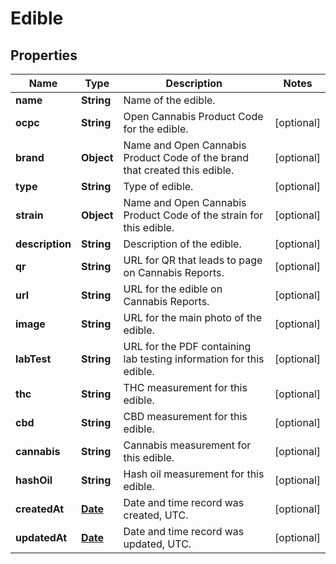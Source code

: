 
# Edible

## Properties
Name | Type | Description | Notes
------------ | ------------- | ------------- | -------------
**name** | **String** | Name of the edible. | 
**ocpc** | **String** | Open Cannabis Product Code for the edible. |  [optional]
**brand** | **Object** | Name and Open Cannabis Product Code of the brand that created this edible. |  [optional]
**type** | **String** | Type of edible. |  [optional]
**strain** | **Object** | Name and Open Cannabis Product Code of the strain for this edible. |  [optional]
**description** | **String** | Description of the edible. |  [optional]
**qr** | **String** | URL for QR that leads to page on Cannabis Reports. |  [optional]
**url** | **String** | URL for the edible on Cannabis Reports. |  [optional]
**image** | **String** | URL for the main photo of the edible. |  [optional]
**labTest** | **String** | URL for the PDF containing lab testing information for this edible. |  [optional]
**thc** | **String** | THC measurement for this edible. |  [optional]
**cbd** | **String** | CBD measurement for this edible. |  [optional]
**cannabis** | **String** | Cannabis measurement for this edible. |  [optional]
**hashOil** | **String** | Hash oil measurement for this edible. |  [optional]
**createdAt** | [**Date**](Date.md) | Date and time record was created, UTC. |  [optional]
**updatedAt** | [**Date**](Date.md) | Date and time record was updated, UTC. |  [optional]



